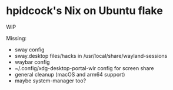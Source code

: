 # hpidcock's Nix on Ubuntu flake

WIP

Missing:
- sway config
- sway.desktop files/hacks in /usr/local/share/wayland-sessions
- waybar config
- ~/.config/xdg-desktop-portal-wlr config for screen share
- general cleanup (macOS and arm64 support)
- maybe system-manager too?


